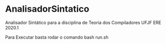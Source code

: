 # AnalisadorSintatico
Analisador Sintático para a disciplina de Teoria dos Compiladores UFJF ERE 2020.1

Para Executar basta rodar o comando bash run.sh


